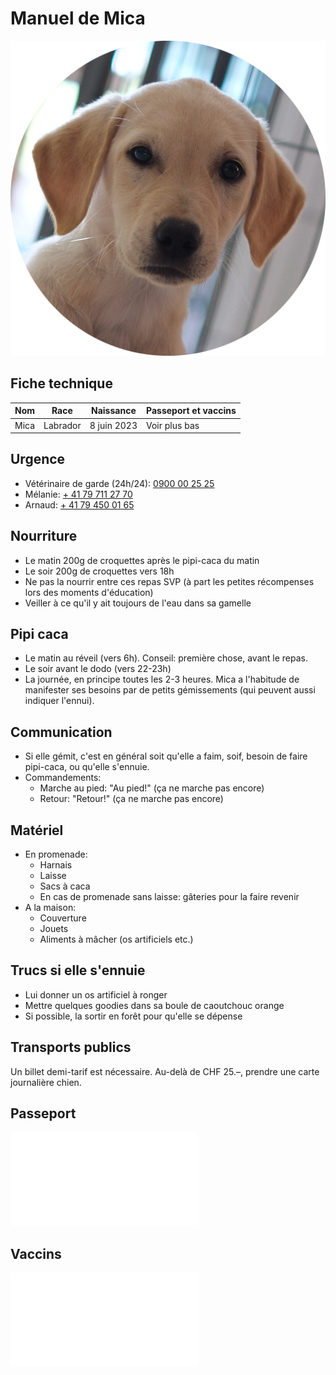 # Manuel de Mica

![](portrait.png)

## Fiche technique

| Nom | Race | Naissance | Passeport et vaccins |
| --- | --- | --- | --- |
| Mica | Labrador | 8 juin 2023 | Voir plus bas|

## Urgence

- Vétérinaire de garde (24h/24):  [0900 00 25 25](tel:0900002525 ) 
- Mélanie: [+ 41 79 711 27 70](tel:+41797112770)
- Arnaud: [+ 41 79 450 01 65](tel:+41794500165)

## Nourriture

- Le matin 200g de croquettes après le pipi-caca du matin
- Le soir 200g de croquettes vers 18h
- Ne pas la nourrir entre ces repas SVP (à part les petites récompenses lors des moments d'éducation)
- Veiller à ce qu'il y ait toujours de l'eau dans sa gamelle

## Pipi caca

- Le matin au réveil (vers 6h). Conseil: première chose, avant le repas.
- Le soir avant le dodo (vers 22-23h)
- La journée, en principe toutes les 2-3 heures. Mica a l'habitude de manifester ses besoins par de petits gémissements (qui peuvent aussi indiquer l'ennui).

## Communication

- Si elle gémit, c'est en général soit qu'elle a faim, soif, besoin de faire pipi-caca, ou qu'elle s'ennuie.
- Commandements:
	- Marche au pied: "Au pied!" (ça ne marche pas encore)
	- Retour: "Retour!" (ça ne marche pas encore)

## Matériel

- En promenade:
	- Harnais
	- Laisse
	- Sacs à caca
	- En cas de promenade sans laisse: gâteries pour la faire revenir
- A la maison:
	- Couverture
	- Jouets
	- Aliments à mâcher (os artificiels etc.)

## Trucs si elle s'ennuie

- Lui donner un os artificiel à ronger
- Mettre quelques goodies dans sa boule de caoutchouc orange
- Si possible, la sortir en forêt pour qu'elle se dépense

## Transports publics

Un billet demi-tarif est nécessaire. Au-delà de CHF 25.–, prendre une carte journalière chien.

## Passeport

![](2023-10-22_passeport.pdf)

## Vaccins

![](2023-10-22_vaccins.pdf)


